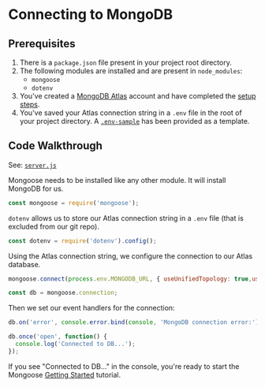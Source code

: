 # Connecting to MongoDB
## Prerequisites
1. There is a `package.json` file present in your project root directory.
2. The following modules are installed and are present in `node_modules`:
    - `mongoose`
    - `dotenv`
3. You've created a [MongoDB Atlas](https://www.mongodb.com/cloud/atlas) account and have completed the [setup steps](../).
4. You've saved your Atlas connection string in a `.env` file in the root of your project directory. A [`.env-sample`](.env-sample) has been provided as a template.

## Code Walkthrough
See: [`server.js`](server.js)

Mongoose needs to be installed like any other module. It will install MongoDB for us. 

```js
const mongoose = require('mongoose');
```

`dotenv` allows us to store our Atlas connection string in a `.env` file (that is excluded from our git repo).

```js
const dotenv = require('dotenv').config();
```

Using the Atlas connection string, we configure the connection to our Atlas database.

```js
mongoose.connect(process.env.MONGODB_URL, { useUnifiedTopology: true,useNewUrlParser: true });

const db = mongoose.connection;
```

Then we set our event handlers for the connection:

```js
db.on('error', console.error.bind(console, 'MongoDB connection error:'));

db.once('open', function() {
  console.log('Connected to DB...');
});
```

If you see "Connected to DB..." in the console, you're ready to start the Mongoose [Getting Started](https://mongoosejs.com/docs/) tutorial.